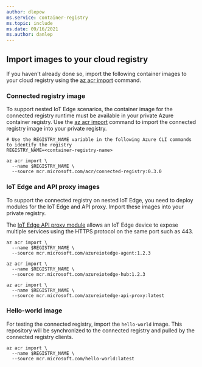 ```yaml
---
author: dlepow
ms.service: container-registry
ms.topic: include
ms.date: 09/16/2021
ms.author: danlep
---
```

## Import images to your cloud registry

If you haven't already done so, import the following container images to your cloud registry using the [az acr import](/cli/azure/acr#az_acr_import) command.

### Connected registry image

To support nested IoT Edge scenarios, the container image for the connected registry runtime must be available in your private Azure container registry. Use the [az acr import](/cli/azure/acr#az_acr_import) command to import the connected registry image into your private registry. 

```azurecli
# Use the REGISTRY_NAME variable in the following Azure CLI commands to identify the registry
REGISTRY_NAME=<container-registry-name>

az acr import \
  --name $REGISTRY_NAME \
  --source mcr.microsoft.com/acr/connected-registry:0.3.0
```

### IoT Edge and API proxy images

To support the connected registry on nested IoT Edge, you need to deploy modules for the IoT Edge and API proxy. Import these images into your private registry.

The [IoT Edge API proxy module](../articles/iot-edge/how-to-configure-api-proxy-module.md) allows an IoT Edge device to expose multiple services using the HTTPS protocol on the same port such as 443.

```azurecli
az acr import \
  --name $REGISTRY_NAME \
  --source mcr.microsoft.com/azureiotedge-agent:1.2.3

az acr import \
  --name $REGISTRY_NAME \
  --source mcr.microsoft.com/azureiotedge-hub:1.2.3

az acr import \
  --name $REGISTRY_NAME \
  --source mcr.microsoft.com/azureiotedge-api-proxy:latest
```

### Hello-world image

For testing the connected registry, import the `hello-world` image. This repository will be synchronized to the connected registry and pulled by the connected registry clients.

```azurecli
az acr import \
  --name $REGISTRY_NAME \
  --source mcr.microsoft.com/hello-world:latest
```